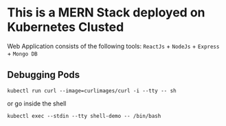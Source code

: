 # This is a MERN Stack deployed on Kubernetes Clusted

Web Application consists of the following tools: `ReactJs` + `NodeJs` + `Express` + `Mongo DB`


## Debugging Pods

`kubectl run curl --image=curlimages/curl -i --tty -- sh`

or go inside the shell

`kubectl exec --stdin --tty shell-demo -- /bin/bash`
